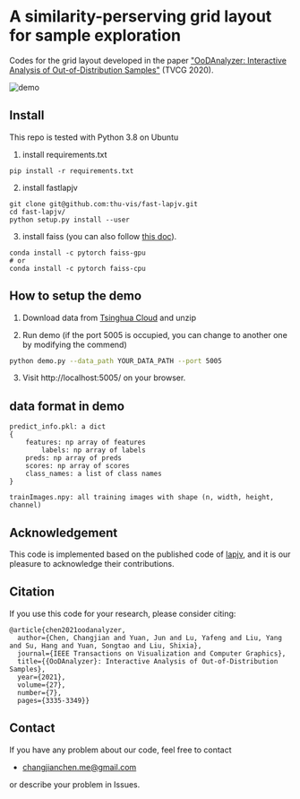 # A similarity-perserving grid layout for sample exploration

Codes for the grid layout developed in the paper ["OoDAnalyzer: Interactive Analysis of Out-of-Distribution Samples"](https://ieeexplore.ieee.org/document/8994105) (TVCG 2020).

![demo](grid.gif)

## Install
This repo is tested with Python 3.8 on Ubuntu

1.  install requirements.txt
```
pip install -r requirements.txt
```
2. install fastlapjv
```
git clone git@github.com:thu-vis/fast-lapjv.git
cd fast-lapjv/
python setup.py install --user
```
3. install faiss (you can also follow [this doc](https://github.com/facebookresearch/faiss/blob/main/INSTALL.md)).
```
conda install -c pytorch faiss-gpu
# or
conda install -c pytorch faiss-cpu
```


## How to setup the demo
1. Download data from [Tsinghua Cloud](https://cloud.tsinghua.edu.cn/f/fdbca618102c46be84f2/?dl=1) and unzip

2. Run demo (if the port 5005 is occupied, you can change to another one by modifying the commend)
```bash
python demo.py --data_path YOUR_DATA_PATH --port 5005
```

3. Visit http://localhost:5005/ on your browser.

## data format in demo
```
predict_info.pkl: a dict
{
	features: np array of features
        labels: np array of labels
	preds: np array of preds
	scores: np array of scores
	class_names: a list of class names
}

trainImages.npy: all training images with shape (n, width, height, channel) 
```

## Acknowledgement
This code is implemented based on the published code of [lapjv](https://github.com/src-d/lapjv), and it is our pleasure to acknowledge their contributions.

## Citation
If you use this code for your research, please consider citing:
```
@article{chen2021oodanalyzer,
  author={Chen, Changjian and Yuan, Jun and Lu, Yafeng and Liu, Yang and Su, Hang and Yuan, Songtao and Liu, Shixia},
  journal={IEEE Transactions on Visualization and Computer Graphics}, 
  title={{OoDAnalyzer}: Interactive Analysis of Out-of-Distribution Samples}, 
  year={2021},
  volume={27},
  number={7},
  pages={3335-3349}}
```

## Contact
If you have any problem about our code, feel free to contact
- changjianchen.me@gmail.com

or describe your problem in Issues.
